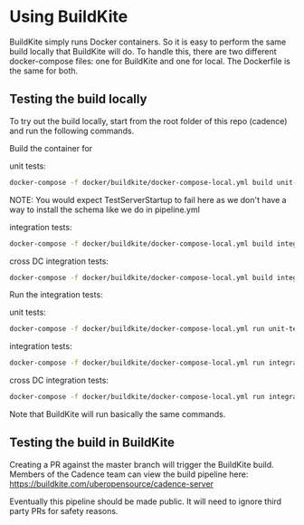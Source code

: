 # Using BuildKite

BuildKite simply runs Docker containers. So it is easy to perform the 
same build locally that BuildKite will do. To handle this, there are 
two different docker-compose files: one for BuildKite and one for local.
The Dockerfile is the same for both. 

## Testing the build locally
To try out the build locally, start from the root folder of this repo 
(cadence) and run the following commands.

Build the container for 

unit tests:
```bash
docker-compose -f docker/buildkite/docker-compose-local.yml build unit-test
```

NOTE: You would expect TestServerStartup to fail here as we don't have a way to install the schema like we do in pipeline.yml 

integration tests:
```bash
docker-compose -f docker/buildkite/docker-compose-local.yml build integration-test-cassandra
```

cross DC integration tests:
```bash
docker-compose -f docker/buildkite/docker-compose-local.yml build integration-test-ndc-cassandra
```

Run the integration tests:

unit tests:
```bash
docker-compose -f docker/buildkite/docker-compose-local.yml run unit-test
```

integration tests:
```bash
docker-compose -f docker/buildkite/docker-compose-local.yml run integration-test-cassandra
```

cross DC integration tests:
```bash
docker-compose -f docker/buildkite/docker-compose-local.yml run integration-test-ndc-cassandra
```

Note that BuildKite will run basically the same commands.

## Testing the build in BuildKite
Creating a PR against the master branch will trigger the BuildKite
build. Members of the Cadence team can view the build pipeline here:
https://buildkite.com/uberopensource/cadence-server

Eventually this pipeline should be made public. It will need to ignore 
third party PRs for safety reasons.
